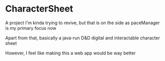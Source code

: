 # CharacterSheet
A project I'm kinda trying to revive, but that is on the side as paceManager is my primary focus now

Apart from that, basically a java-run D&D digital and interactable character sheet

However, I feel like making this a web app would be way better
